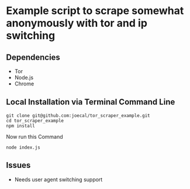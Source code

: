 # Example script to scrape somewhat anonymously with tor and ip switching

## Dependencies

- Tor
- Node.js
- Chrome

## Local Installation via Terminal Command Line

```
git clone git@github.com:joecal/tor_scraper_example.git
cd tor_scraper_example
npm install
```

Now run this Command

```
node index.js
```

## Issues

- Needs user agent switching support
